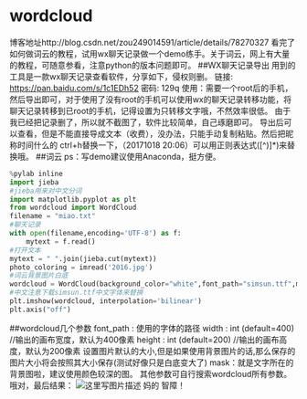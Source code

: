 # wordcloud
博客地址http://blog.csdn.net/zou249014591/article/details/78270327
    看完了如何做词云的教程，试用wx聊天记录做一个demo练手。关于词云，网上有大量的教程，可随意参看，注意python的版本问题即可。
##WX聊天记录导出
用到的工具是一款wx聊天记录查看软件，分享如下，侵权则删。 
链接: https://pan.baidu.com/s/1c1EDh52 密码: 129q 
使用：需要一个root后的手机，然后导出即可，对于使用了没有root的手机可以使用wx的聊天记录转移功能，将聊天记录转移到已root的手机，记得设置为只转移文字哦，不然效率很低。 
由于我已经把记录删了，所以就不截图了，软件比较简单，自己琢磨即可。 
导出后可以查看，但是不能直接导成文本（收费），没办法，只能手动复制粘贴。然后把昵称时间什么的 ctrl+h替换一下，（20171018 20:06）可以用正则表达式\([^\)]*\)来替换哦。
##词云
ps：写demo建议使用Anaconda，挺方便。
```python
%pylab inline
import jieba
#jieba用来对中文分词
import matplotlib.pyplot as plt
from wordcloud import WordCloud
filename = "miao.txt"
#聊天记录
with open(filename,encoding='UTF-8') as f:
    mytext = f.read()
#打开文本
mytext = " ".join(jieba.cut(mytext))
photo_coloring = imread('2016.jpg')
#词云背景图片白底
wordcloud = WordCloud(background_color="white",font_path="simsun.ttf",max_words=200,mask=photo_coloring).generate(mytext)
#中文注意下载simsun.ttf中文字体来替换
plt.imshow(wordcloud, interpolation='bilinear')
plt.axis("off")
```
##wordcloud几个参数
font_path : 使用的字体的路径 
width : int (default=400) //输出的画布宽度，默认为400像素 
height : int (default=200) //输出的画布高度，默认为200像素 
设置图片默认的大小,但是如果使用背景图片的话,那么保存的图片大小将会按照其大小保存(测试好像只是白底变大了) 
mask：就是文字所在的背景图啦，建议使用颜色较深的图。 
其他参数可自行搜索wordcloud所有参数。
哦对，最后结果：
![这里写图片描述](http://img.blog.csdn.net/20171018104500022?watermark/2/text/aHR0cDovL2Jsb2cuY3Nkbi5uZXQvem91MjQ5MDE0NTkx/font/5a6L5L2T/fontsize/400/fill/I0JBQkFCMA==/dissolve/70/gravity/SouthEast)
妈的 智障！
